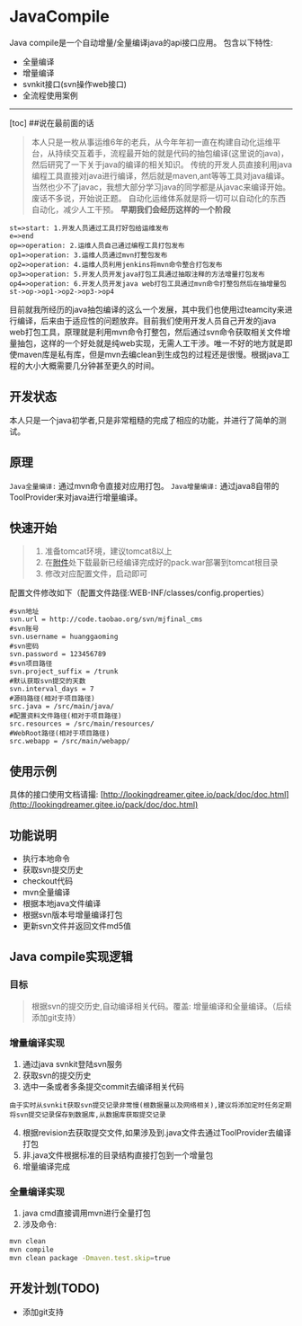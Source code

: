 # JavaCompile
Java compile是一个自动增量/全量编译java的api接口应用。
包含以下特性:
- 全量编译
- 增量编译
- svnkit接口(svn操作web接口)
- 全流程使用案例
***
[toc]
##说在最前面的话
> 本人只是一枚从事运维6年的老兵，从今年年初一直在构建自动化运维平台，从持续交互着手，流程最开始的就是代码的抽包编译(这里说的java)，然后研究了一下关于java的编译的相关知识。
> 传统的开发人员直接利用java编程工具直接对java进行编译，然后就是maven,ant等等工具对java编译。当然也少不了javac，我想大部分学习java的同学都是从javac来编译开始。
> 废话不多说，开始说正题。
> 自动化运维体系就是将一切可以自动化的东西自动化，减少人工干预。
> **早期我们会经历这样的一个阶段**
>
```flow
st=>start: 1.开发人员通过工具打好包给运维发布
e=>end
op=>operation: 2.运维人员自己通过编程工具打包发布
op1=>operation: 3.运维人员通过mvn打整包发布
op2=>operation: 4.运维人员利用jenkins将mvn命令整合打包发布
op3=>operation: 5.开发人员开发java打包工具通过抽取注释的方法增量打包发布
op4=>operation: 6.开发人员开发java web打包工具通过mvn命令打整包然后在抽增量包
st->op->op1->op2->op3->op4

```
目前就我所经历的java抽包编译的这么一个发展，其中我们也使用过teamcity来进行编译，后来由于适应性的问题放弃。目前我们使用开发人员自己开发的java web打包工具，原理就是利用mvn命令打整包，然后通过svn命令获取相关文件增量抽包，这样的一个好处就是纯web实现，无需人工干涉。唯一不好的地方就是即使maven库是私有库，但是mvn去编clean到生成包的过程还是很慢。根据java工程的大小大概需要几分钟甚至更久的时间。
## 开发状态
本人只是一个java初学者,只是非常粗糙的完成了相应的功能，并进行了简单的测试。
## 原理
`Java全量编译:` 通过mvn命令直接对应用打包。
`Java增量编译:` 通过java8自带的ToolProvider来对java进行增量编译。
## 快速开始
> 1. 准备tomcat环境，建议tomcat8以上
> 2. 在[附件](https://gitee.com/lookingdreamer/pack/attach_files)处下载最新已经编译完成好的pack.war部署到tomcat根目录
> 3. 修改对应配置文件，启动即可

配置文件修改如下（配置文件路径:WEB-INF/classes/config.properties）
```
#svn地址
svn.url = http://code.taobao.org/svn/mjfinal_cms
#svn账号
svn.username = huanggaoming
#svn密码
svn.password = 123456789
#svn项目路径
svn.project_suffix = /trunk
#默认获取svn提交的天数
svn.interval_days = 7
#源码路径(相对于项目路径)
src.java = /src/main/java/
#配置资料文件路径(相对于项目路径)
src.resources = /src/main/resources/
#WebRoot路径(相对于项目路径)
src.webapp = /src/main/webapp/
```
## 使用示例
具体的接口使用文档请撮: [http://lookingdreamer.gitee.io/pack/doc/doc.html](http://lookingdreamer.gitee.io/pack/doc/doc.html)

## 功能说明
- 执行本地命令
- 获取svn提交历史
- checkout代码
- mvn全量编译
- 根据本地java文件编译
- 根据svn版本号增量编译打包
- 更新svn文件并返回文件md5值

## Java compile实现逻辑
### 目标
> 根据svn的提交历史,自动编译相关代码。覆盖: 增量编译和全量编译。（后续添加git支持）

### 增量编译实现
1. 通过java svnkit登陆svn服务
2. 获取svn的提交历史
3. 选中一条或者多条提交commit去编译相关代码

`由于实时从svnkit获取svn提交记录非常慢(根数据量以及网络相关),建议将添加定时任务定期将svn提交记录保存到数据库,从数据库获取提交记录`


4. 根据revision去获取提交文件,如果涉及到.java文件去通过ToolProvider去编译打包
5. 非.java文件根据标准的目录结构直接打包到一个增量包
6. 增量编译完成

### 全量编译实现
1. java cmd直接调用mvn进行全量打包
2. 涉及命令:
```bash
mvn clean
mvn compile
mvn clean package -Dmaven.test.skip=true
```

## 开发计划(TODO)
* 添加git支持
